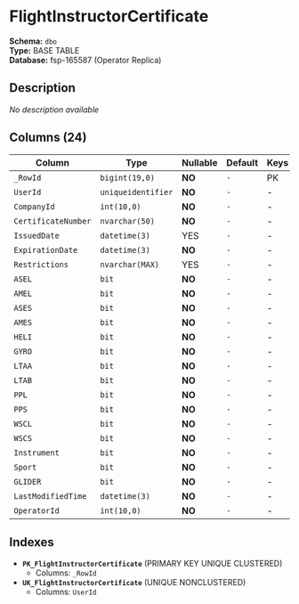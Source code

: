 # FlightInstructorCertificate

**Schema:** `dbo`  
**Type:** BASE TABLE  
**Database:** fsp-165587 (Operator Replica)

## Description

*No description available*

## Columns (24)

| Column | Type | Nullable | Default | Keys | Description |
|--------|------|----------|---------|------|-------------|
| `_RowId` | `bigint(19,0)` | **NO** | `-` | PK | - |
| `UserId` | `uniqueidentifier` | **NO** | `-` | - | - |
| `CompanyId` | `int(10,0)` | **NO** | `-` | - | - |
| `CertificateNumber` | `nvarchar(50)` | **NO** | `-` | - | - |
| `IssuedDate` | `datetime(3)` | YES | `-` | - | - |
| `ExpirationDate` | `datetime(3)` | **NO** | `-` | - | - |
| `Restrictions` | `nvarchar(MAX)` | YES | `-` | - | - |
| `ASEL` | `bit` | **NO** | `-` | - | - |
| `AMEL` | `bit` | **NO** | `-` | - | - |
| `ASES` | `bit` | **NO** | `-` | - | - |
| `AMES` | `bit` | **NO** | `-` | - | - |
| `HELI` | `bit` | **NO** | `-` | - | - |
| `GYRO` | `bit` | **NO** | `-` | - | - |
| `LTAA` | `bit` | **NO** | `-` | - | - |
| `LTAB` | `bit` | **NO** | `-` | - | - |
| `PPL` | `bit` | **NO** | `-` | - | - |
| `PPS` | `bit` | **NO** | `-` | - | - |
| `WSCL` | `bit` | **NO** | `-` | - | - |
| `WSCS` | `bit` | **NO** | `-` | - | - |
| `Instrument` | `bit` | **NO** | `-` | - | - |
| `Sport` | `bit` | **NO** | `-` | - | - |
| `GLIDER` | `bit` | **NO** | `-` | - | - |
| `LastModifiedTime` | `datetime(3)` | **NO** | `-` | - | - |
| `OperatorId` | `int(10,0)` | **NO** | `-` | - | - |

## Indexes

- **`PK_FlightInstructorCertificate`** (PRIMARY KEY UNIQUE CLUSTERED)
  - Columns: `_RowId`
- **`UK_FlightInstructorCertificate`** (UNIQUE NONCLUSTERED)
  - Columns: `UserId`
